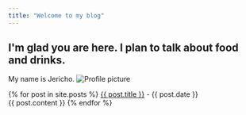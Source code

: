 ```yaml
---
title: "Welcome to my blog"
---
```


## I'm glad you are here. I plan to talk about food and drinks.
My name is Jericho.
![Profile picture](https://avatars.githubusercontent.com/u/80061077?s=5&v=5)


{% for post in site.posts %}
  <a href = "http://github.com/{{ post.title }}">{{ post.title }}</a> - {{ post.date }}\
  {{ post.content }}
{% endfor %}
